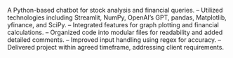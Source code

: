 A Python-based chatbot for stock analysis and financial queries.
– Utilized technologies including Streamlit, NumPy, OpenAI’s GPT, pandas, Matplotlib, yfinance, and SciPy.
– Integrated features for graph plotting and financial calculations.
– Organized code into modular files for readability and added detailed comments.
– Improved input handling using regex for accuracy.
– Delivered project within agreed timeframe, addressing client requirements.
